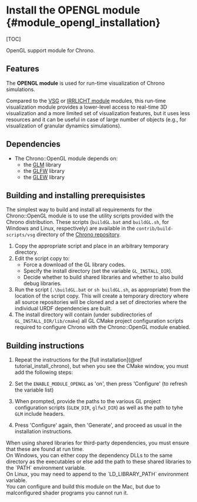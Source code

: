 Install the OPENGL module {#module_opengl_installation}
==========================

[TOC]

OpenGL support module for Chrono. 


## Features

The **OPENGL module** is used for run-time visualization of Chrono simulations.

Compared to the [VSG](group__vsg__module.html) or [IRRLICHT module](group__irrlicht__module.html) modules, this run-time visualization module provides a lower-level access to real-time 3D visualization and a more limited set of visualization features, but it uses less resources and it can be useful in case of large number of objects (e.g., for visualization of granular dynamics simulations).


## Dependencies

- The Chrono::OpenGL module depends on:
    - the [GLM](http://glm.g-truc.net/0.9.6/index.html) library
    - the [GLFW](http://www.glfw.org/) library
    - the [GLEW](http://glew.sourceforge.net/) library


## Building and installing prerequisistes

The simplest way to build and install all requirements for the Chrono::OpenGL module is to use the utility scripts provided with the Chrono distribution. 
These scripts (`buildGL.bat` and `buildGL.sh`, for Windows and Linux, respectively) are available in the `contrib/build-scripts/vsg` directory of the [Chrono repository](https://github.com/projectchrono/chrono/tree/main/contrib/build-scripts/opengl). 

1. Copy the appropriate script and place in an arbitrary temporary directory.
2. Edit the script copy to:
   - Force a download of the GL library codes.
   - Specify the install directory (set the variable `GL_INSTALL_DIR`).
   - Decide whether to build shared libraries and whether to also build debug libraries.
3. Run the script (`.\buildGL.bat` or `sh buildGL.sh`, as appropriate) from the location of the script copy. This will create a temporary directory where all source repositories will be cloned and a set of directories where the individual URDF dependencies are built.
4. The install directory will contain (under subdirectories of `GL_INSTALL_DIR/lib/cmake`) all GL CMake project configuration scripts required to configure Chrono with the Chrono::OpenGL module enabled.


## Building instructions

1. Repeat the instructions for the [full installation](@ref tutorial_install_chrono), but when you see 
   the CMake window, you must add the following steps:
   
2. Set the `ENABLE_MODULE_OPENGL` as 'on', then press 'Configure' (to refresh the variable list) 
 
3. When prompted, provide the paths to the various GL project configuration scripts (`GLEW_DIR`, `glfw3_DIR`) as well as the path to tyhe `GLM` include headers. 
	 
4. Press 'Configure' again, then 'Generate', and proceed as usual in the installation instructions.

<div class="ce-warning">
When using shared libraries for third-party dependencies, you must ensure that these are found at run time.<br>
On Windows, you can either copy the dependency DLLs to the same directory as the executables or else add the path to these shared libraries to the `PATH` environment variable.<br>
On Linux, you may need to append to the `LD_LIBRARY_PATH` environment variable.
</div>

<div class="ce-info">
You can configure and build this module on the Mac, but due to malconfigured shader programs you cannot run it.
</div>

